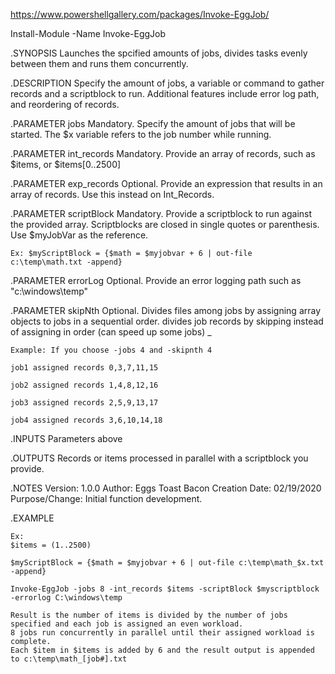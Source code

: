 https://www.powershellgallery.com/packages/Invoke-EggJob/

Install-Module -Name Invoke-EggJob

  
  .SYNOPSIS
    Launches the spcified amounts of jobs, divides tasks evenly between them and runs them concurrently.

  .DESCRIPTION
    Specify the amount of jobs, a variable or command to gather records and a scriptblock to run. Additional features include error log     path, and reordering of records.

  .PARAMETER jobs
    Mandatory. Specify the amount of jobs that will be started. The $x variable refers to the job number while running.

  .PARAMETER int_records
    Mandatory. Provide an array of records, such as $items, or $items[0..2500]

  .PARAMETER exp_records
    Optional. Provide an expression that results in an array of records. Use this instead on Int_Records.

  .PARAMETER scriptBlock
    Mandatory. Provide a scriptblock to run against the provided array. Scriptblocks are closed in single quotes or parenthesis.
    Use $myJobVar as the reference.

    Ex: $myScriptBlock = {$math = $myjobvar + 6 | out-file c:\temp\math.txt -append}

  .PARAMETER errorLog
    Optional. Provide an error logging path such as "c:\windows\temp"

  .PARAMETER skipNth
    Optional. Divides files among jobs by assigning array objects to jobs in a sequential order. 
    divides job records by skipping instead of assigning in order (can speed up some jobs) _

    Example: If you choose -jobs 4 and -skipnth 4

    job1 assigned records 0,3,7,11,15

    job2 assigned records 1,4,8,12,16

    job3 assigned records 2,5,9,13,17

    job4 assigned records 3,6,10,14,18

  .INPUTS
    Parameters above

  .OUTPUTS
    Records or items processed in parallel with a scriptblock you provide.

  .NOTES
    Version: 1.0.0
    Author: Eggs Toast Bacon
    Creation Date: 02/19/2020
    Purpose/Change: Initial function development.

  .EXAMPLE
    
    Ex: 
    $items = (1..2500)

    $myScriptBlock = {$math = $myjobvar + 6 | out-file c:\temp\math_$x.txt -append}
  
    Invoke-EggJob -jobs 8 -int_records $items -scriptBlock $myscriptblock -errorlog C:\windows\temp
  
    Result is the number of items is divided by the number of jobs specified and each job is assigned an even workload.
    8 jobs run concurrently in parallel until their assigned workload is complete.
    Each $item in $items is added by 6 and the result output is appended to c:\temp\math_[job#].txt
   

